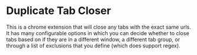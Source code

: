 # Duplicate Tab Closer

This is a chrome extension that will close any tabs with the exact same urls.
It has many configurable options in which you can decide whether to close tabs based on if they are in a different window, a different tab group, or through a list of exclusions that you define (which does support regex).

